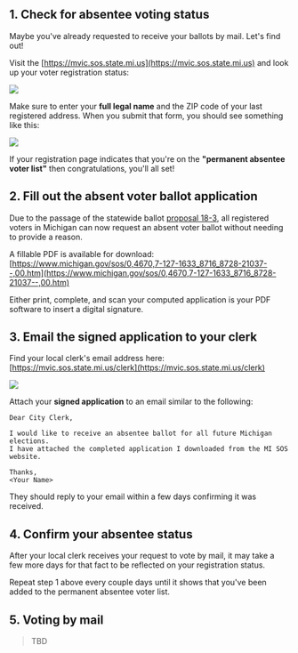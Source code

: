 ## 1. Check for absentee voting status

Maybe you've already requested to receive your ballots by mail. Let's find out!

Visit the [https://mvic.sos.state.mi.us](https://mvic.sos.state.mi.us) and look up your voter registration status:

![](https://cdn.zappy.app/db1061caf03e095ebe3c58a3face17d8.png)

Make sure to enter your **full legal name** and the ZIP code of your last registered address. When you submit that form, you should see something like this:

![](https://cdn.zappy.app/3436cb20052b65bea83fe0c5efe4151f.png)

If your registration page indicates that you're on the **"permanent absentee voter list"** then congratulations, you'll all set!

## 2. Fill out the absent voter ballot application

Due to the passage of the statewide ballot [proposal 18-3](https://ballotpedia.org/Michigan_Proposal_3,_Voting_Policies_in_State_Constitution_Initiative_(2018)), all registered voters in Michigan can now request an absent voter ballot without needing to provide a reason.

A fillable PDF is available for download: [https://www.michigan.gov/sos/0,4670,7-127-1633_8716_8728-21037--,00.htm](https://www.michigan.gov/sos/0,4670,7-127-1633_8716_8728-21037--,00.htm)

Either print, complete, and scan your computed application is your PDF software to insert a digital signature.

## 3. Email the signed application to your clerk

Find your local clerk's email address here:
[https://mvic.sos.state.mi.us/clerk](https://mvic.sos.state.mi.us/clerk)

![](https://cdn.zappy.app/f44efe0d9ffe0df8e9fb02f2713735c3.png)

Attach your **signed application** to an email similar to the following:

```
Dear City Clerk,

I would like to receive an absentee ballot for all future Michigan elections.
I have attached the completed application I downloaded from the MI SOS website.

Thanks,
<Your Name>
```

They should reply to your email within a few days confirming it was received.

## 4. Confirm your absentee status

After your local clerk receives your request to vote by mail, it may take a few more days for that fact to be reflected on your registration status.

Repeat step 1 above every couple days until it shows that you've been added to the permanent absentee voter list.

## 5. Voting by mail

> TBD
